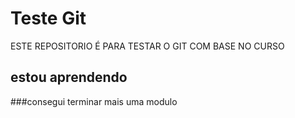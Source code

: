 # Teste Git

ESTE REPOSITORIO É PARA TESTAR O GIT COM BASE NO CURSO

## estou aprendendo

###consegui terminar mais uma modulo